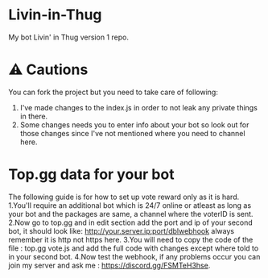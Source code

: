 # Livin-in-Thug
My bot Livin' in Thug version 1 repo.

# ⚠️ Cautions
You can fork the project but you need to take care of following:
1. I've made changes to the index.js in order to not leak any private things in there.
2. Some changes needs you to enter info about your bot so look out for those changes since I've not mentioned where you need to channel here.

# Top.gg data for your bot
The following guide is for how to set up vote reward only as it is hard.
1.You'll require an additional bot which is 24/7 online or atleast as long as your bot and the packages are same, a channel where the voterID is sent.
2.Now go to top.gg and in edit section add the port and ip of your second bot, it should look like: http://your.server.ip:port/dblwebhook
always remember it is http not https here.
3.You will need to copy the code of the file : top.gg vote.js
and add the full code with changes except where told to in your second bot.
4.Now test the webhook, if any problems occur you can join my server and ask me : https://discord.gg/FSMTeH3hse.




